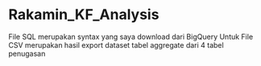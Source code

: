 # Rakamin_KF_Analysis

File SQL merupakan syntax yang saya download dari BigQuery
Untuk File CSV merupakan hasil export dataset tabel aggregate dari 4 tabel penugasan
